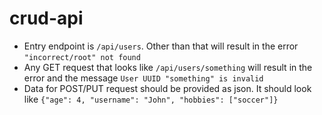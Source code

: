 # crud-api

* Entry endpoint is `/api/users`. Other than that will result in the error `"incorrect/root" not found`
* Any GET request that looks like `/api/users/something` will result in the error and the message `User UUID "something" is invalid`
* Data for POST/PUT request should be provided as json. It should look like `{"age": 4, "username": "John", "hobbies": ["soccer"]}`
